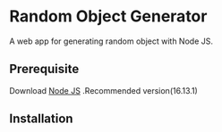 # Random Object Generator

A web app for generating random object with Node JS.

## Prerequisite 
Download [Node JS](https://pip.pypa.io/en/stable/) .Recommended version(16.13.1)

## Installation
